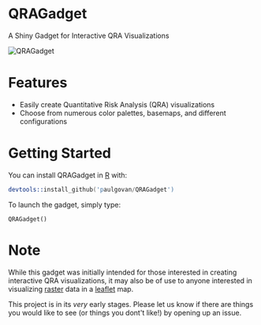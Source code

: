 # QRAGadget
A Shiny Gadget for Interactive QRA Visualizations

![QRAGadget](https://github.com/paulgovan/QRAGadget/blob/master/images/map2.PNG?raw=true)

# Features
* Easily create Quantitative Risk Analysis (QRA) visualizations
* Choose from numerous color palettes, basemaps, and different configurations

# Getting Started
You can install QRAGadget in [R](https://www.r-project.org) with:

```S
devtools::install_github('paulgovan/QRAGadget')
```

To launch the gadget, simply type:

```
QRAGadget()
```
# Note
While this gadget was initially intended for those interested in creating interactive QRA visualizations, it may also be of use to anyone interested in visualizing [raster](https://cran.r-project.org/web/packages/raster/vignettes/Raster.pdf) data in a [leaflet](http://leafletjs.com/) map.

This project is in its *very* early stages. Please let us know if there are things you would like to see (or things you dont't like!) by opening up an issue. 
